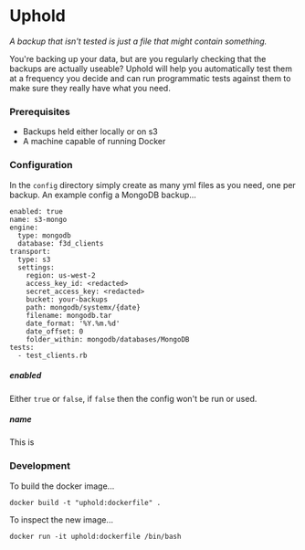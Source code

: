 # Uphold

*A backup that isn't tested is just a file that might contain something.*

You're backing up your data, but are you regularly checking that the backups are actually useable? Uphold will help you automatically test them at a frequency you decide and can run programmatic tests against them to make sure they really have what you need.

### Prerequisites

* Backups held either locally or on s3
* A machine capable of running Docker

### Configuration

In the `config` directory simply create as many yml files as you need, one per backup. An example config a MongoDB backup...

    enabled: true
    name: s3-mongo
    engine:
      type: mongodb
      database: f3d_clients
    transport:
      type: s3
      settings:
        region: us-west-2
        access_key_id: <redacted>
        secret_access_key: <redacted>
        bucket: your-backups
        path: mongodb/systemx/{date}
        filename: mongodb.tar
        date_format: '%Y.%m.%d'
        date_offset: 0
        folder_within: mongodb/databases/MongoDB
    tests:
      - test_clients.rb

##### enabled

Either `true` or `false`, if `false` then the config won't be run or used.

##### name

This is

### Development

To build the docker image...

    docker build -t "uphold:dockerfile" .

To inspect the new image...

    docker run -it uphold:dockerfile /bin/bash
